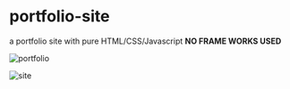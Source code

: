 # portfolio-site
a portfolio site with pure HTML/CSS/Javascript **NO FRAME WORKS USED**

![portfolio](https://user-images.githubusercontent.com/47919868/112153601-183b1500-8bec-11eb-98bf-ba260eb6bb38.PNG)

![site](https://user-images.githubusercontent.com/47919868/112153569-11ac9d80-8bec-11eb-8849-40543ba90961.png)

